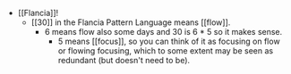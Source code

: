 - [[Flancia]]!
  - [[30]] in the Flancia Pattern Language means [[flow]].
    - 6 means flow also some days and 30 is 6 * 5 so it makes sense.
      - 5 means [[focus]], so you can think of it as focusing on flow or flowing focusing, which to some extent may be seen as redundant (but doesn't need to be).
